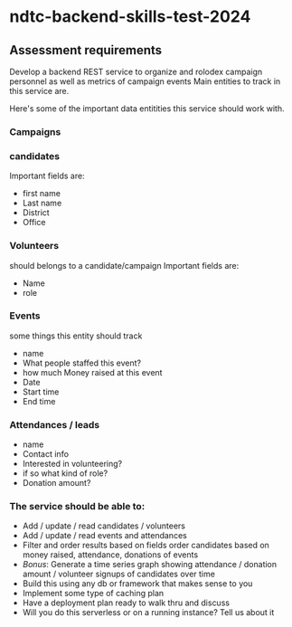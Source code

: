 # ndtc-backend-skills-test-2024

## Assessment requirements 

Develop a backend REST service to organize and rolodex campaign personnel as well as metrics of campaign events 
Main entities to track in this service are.


Here's some of the important data entitities this service should work with.

### Campaigns


  
### candidates
Important fields are:
*   first name
*   Last name
*   District
*   Office
  
### Volunteers
should belongs to a candidate/campaign
Important fields are: 
*   Name
*   role


### Events 
some things this entity should track  
* name
* What people staffed this event? 
* how much Money raised at this event
* Date
* Start time 
* End time


### Attendances / leads
* name 
* Contact info 
* Interested in volunteering?
* if so what kind of role?
* Donation amount?

### The service should be able to:
* Add / update / read candidates / volunteers
* Add / update / read events and attendances
* Filter and order results based on fields 
order candidates based on money raised, attendance, donations of events
* *Bonus*: Generate a time series graph showing attendance / donation amount / volunteer signups of candidates over time
* Build this using any db or framework that makes sense to you
* Implement some type of caching plan 
* Have a deployment plan ready to walk thru and discuss
*   Will you do this serverless or on a running instance? Tell us about it
